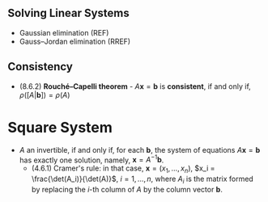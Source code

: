 ## Solving Linear Systems 

- Gaussian elimination (REF)
- Gauss–Jordan elimination (RREF)

## Consistency 

- (8.6.2) **Rouché–Capelli theorem** - $A\mathbf{x}=\mathbf{b}$ is **consistent**, if and only if,  $\rho([A|\mathbf{b}])=\rho(A)$


# Square System



- $A$ an invertible, if and only if, for each $\textbf{b}$, the system of equations $A\textbf{x}=\textbf{b}$ has exactly one solution, namely, $\textbf{x}=A^{−1}\textbf{b}$. 
	- (4.6.1) Cramer's rule: in that case, $\mathbf{x}=(x_{1},\dots,x_{n})$, $x_i = \frac{\det(A_i)}{\det(A)}$, $i = 1, \ldots, n$, where $A_{i}$ is the matrix formed by replacing the $i$-th column of $A$ by the column vector $\mathbf{b}$.

